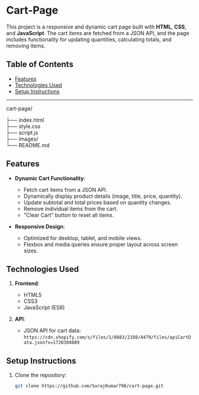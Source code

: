 # Cart-Page
This project is a responsive and dynamic cart page built with **HTML**, **CSS**, and **JavaScript**. The cart items are fetched from a JSON API, and the page includes functionality for updating quantities, calculating totals, and removing items.

## Table of Contents
- [Features](#features)
- [Technologies Used](#technologies-used)
- [Setup Instructions](#setup-instructions)

---
cart-page/

├── index.html        
├── style.css        
├── script.js         
├── images/            
└── README.md

## Features
- **Dynamic Cart Functionality**:
  - Fetch cart items from a JSON API.
  - Dynamically display product details (image, title, price, quantity).
  - Update subtotal and total prices based on quantity changes.
  - Remove individual items from the cart.
  - "Clear Cart" button to reset all items.

- **Responsive Design**:
  - Optimized for desktop, tablet, and mobile views.
  - Flexbox and media queries ensure proper layout across screen sizes.

## Technologies Used
1. **Frontend**:
   - HTML5
   - CSS3
   - JavaScript (ES6)

2. **API**:
   - JSON API for cart data:  
     `https://cdn.shopify.com/s/files/1/0883/2188/4479/files/apiCartData.json?v=1728384889`

## Setup Instructions
1. Clone the repository:
   ```bash
   git clone https://github.com/SurajKumar798/cart-page.git
